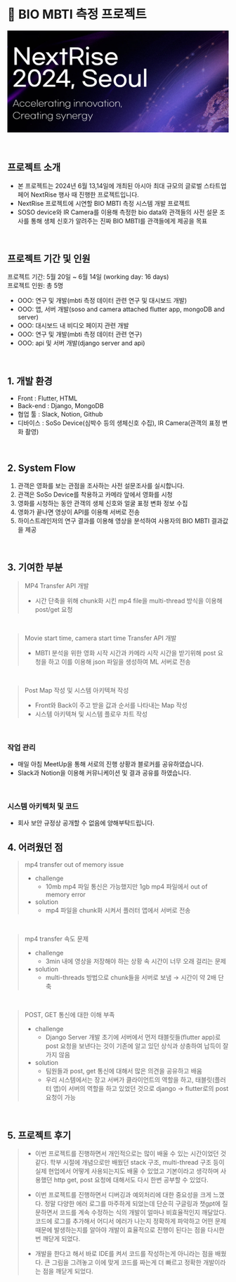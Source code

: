 # 🎥 BIO MBTI 측정 프로젝트

![Nextrise](https://github.com/ksy2653/BIO_MBTI_HiStranger/raw/main/nextrise%20logo.png)

<br>

## 프로젝트 소개

- 본 프로젝트는 2024년 6월 13,14일에 개최된 아시아 최대 규모의 글로벌 스타트업 페어 NextRise 행사 때 진행한 프로젝트입니다.
- NextRise 프로젝트에 시연할 BIO MBTI 측정 시스템 개발 프로젝트
- SOSO device와 IR Camera를 이용해 측정한 bio data와 관객들의 사전 설문 조사를 통해 생체 신호가 알려주는 진짜 BIO MBTI를 관객들에게 제공을 목표

<br>

## 프로젝트 기간 및 인원
프로젝트 기간: 5월 20일 ~ 6월 14일 (working day: 16 days)  
프로젝트 인원: 총 5명

- OOO: 연구 및 개발(mbti 측정 데이터 관련 연구 및 대시보드 개발)
- OOO: 앱, 서버 개발(soso and camera attached flutter app, mongoDB and server)
- OOO: 대시보드 내 비디오 페이지 관련 개발
- OOO: 연구 및 개발(mbti 측정 데이터 관련 연구)
- OOO: api 및 서버 개발(django server and api)

</div>

<br>

## 1. 개발 환경

- Front : Flutter, HTML
- Back-end : Django, MongoDB
- 협업 툴 : Slack, Notion, Github
- 디바이스 : SoSo Device(심박수 등의 생체신호 수집), IR Camera(관객의 표정 변화 촬영)

<br>

## 2. System Flow
1. 관객은 영화를 보는 관점을 조사하는 사전 설문조사를 실시합니다.
2. 관객은 SoSo Device를 착용하고 카메라 앞에서 영화를 시청
3. 영화를 시청하는 동안 관객의 생체 신호와 얼굴 표정 변화 정보 수집
4. 영화가 끝나면 영상이 API를 이용해 서버로 전송
5. 하이스트레인저의 연구 결과를 이용해 영상을 분석하여 사용자의 BIO MBTI 결과값을 제공  
<br>

## 3. 기여한 부분
> MP4 Transfer API 개발
>
> - 시간 단축을 위해 chunk화 시킨 mp4 file을 multi-thread 방식을 이용해 post/get 요청
> 
<br>

> Movie start time, camera start time Transfer API 개발
>
> - MBTI 분석을 위한 영화 시작 시간과 카메라 시작 시간을 받기위해 post 요청을 하고
>   이를 이용해 json 파일을 생성하여 ML 서버로 전송 
> 
<br>

> Post Map 작성 및 시스템 아키텍쳐 작성
>
> - Front와 Back이 주고 받을 값과 순서를 나타내는 Map 작성
> - 시스템 아키텍쳐 및 시스템 플로우 차트 작성
> 
<br>

### 작업 관리

- 매일 아침 MeetUp을 통해 서로의 진행 상황과 블로커를 공유하였습니다.
- Slack과 Notion을 이용해 커뮤니케이션 및 결과 공유를 하였습니다.

<br>

### 시스템 아키텍처 및 코드
- 회사 보안 규정상 공개할 수 없음에 양해부탁드립니다.
  
## 4. 어려웠던 점
> mp4 transfer out of memory issue
>
> - challenge
>   - 10mb mp4 파일 통신은 가능했지만 1gb mp4 파일에서 out of memory error
> - solution 
>   - mp4 파일을 chunk화 시켜서 플러터 앱에서 서버로 전송
<br>

> mp4 transfer 속도 문제
>
> - challenge
>   - 3min 내에 영상을 저장해야 하는 상황 속 시간이 너무 오래 걸리는 문제
> - solution 
>   - multi-threads 방법으로 chunk들을 서버로 보냄 → 시간이 약 2배 단축
<br>

> POST, GET 통신에 대한 이해 부족
>
> - challenge
>   - Django Server 개발 초기에 서버에서 먼저 태블릿들(flutter app)로 post 요청을 보낸다는 것이 기존에 알고 있던 상식과 상충하여 납득이 잘 가지 않음
> - solution 
>   - 팀원들과 post, get 통신에 대해서 많은 의견을 공유하고 배움
>   - 우리 시스템에서는 장고 서버가 클라이언트의 역할을 하고, 태블릿(플러터 앱)이 서버의 역할을 하고 있었던 것으로 django -> flutter로의 post요청이 가능
<br>

## 5. 프로젝트 후기
>  - 이번 프로젝트를 진행하면서 개인적으로는 많이 배울 수 있는 시간이었던 것 같다. 학부 시절에 개념으로만 배웠던 stack 구조, multi-thread 구조 등이 실제 현업에서 어떻게 사용되는지도 배울 수 있었고 기본이라고 생각하며 사용했던 http get, post 요청에 대해서도 다시 한번 공부할 수 있었다.  
>    
>  - 이번 프로젝트를 진행하면서 디버깅과 예외처리에 대한 중요성을 크게 느꼈다. 정말 다양한 에러 로그를 마주하게 되었는데 단순히 구글링과 챗gpt에 질문하면서 코드를 계속 수정하는 식의 개발이 얼마나 비효율적인지 깨달았다. 코드에 로그를 추가해서 어디서 에러가 나는지 정확하게 파악하고 어떤 문제 때문에 발생하는지를 알아야 개발이 효율적으로 진행이 된다는 점을 다시한번 깨닫게 되었다.
>      
>  - 개발을 한다고 해서 바로 IDE를 켜서 코드를 작성하는게 아니라는 점을 배웠다. 큰 그림을 그려놓고 이에 맞게 코드를 짜는게 더 빠르고 정확한 개발이라는 점을 깨닫게 되었다.
